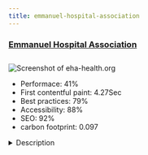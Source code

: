```yaml
---
title: emmanuel-hospital-association
---
```


<div style="height: 3rem">
  <a href="https://eha-health.org/"><h3>Emmanuel Hospital Association</h3></a>
</div>
<img loading="lazy" src="/images/thumbs/eha-health.org.jpg" alt="Screenshot of eha-health.org" />
<ul>
  <li>Performace: 41%</li>
  <li>
    First contentful paint:
    4.27Sec
  </li>
  <li>Best practices: 79%</li>
  <li>Accessibility: 88%</li>
  <li>SEO: 92%</li>
  <li>carbon footprint: 0.097</li>
</ul>
<details>
  <summary>Description</summary>
  <p>Emmanuel Hospital Association (EHA) is a not for profit registered organization providing specialized health care in some of the remotest and underdeveloped parts of India.Joomla CMS 3.x is used with JoomShaper Helix framework.</p>
</details>


